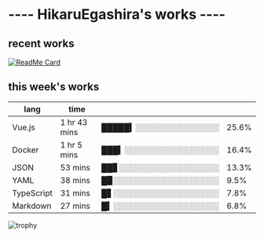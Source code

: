 # ---- HikaruEgashira's works ----

## recent works

[![ReadMe Card](https://github-readme-stats.vercel.app/api/pin/?username=twin-te&repo=twinte-front)](https://github.com/twin-te/twinte-front)

## this week's works

| lang        | time           |                       |        |
| ----------- | -------------- | --------------------- | ------ |
| Vue.js      | 1 hr 43 mins   | █████▍░░░░░░░░░░░░░░░ |  25.6% |
| Docker      | 1 hr 5 mins    | ███▍░░░░░░░░░░░░░░░░░ |  16.4% |
| JSON        | 53 mins        | ██▊░░░░░░░░░░░░░░░░░░ |  13.3% |
| YAML        | 38 mins        | █▉░░░░░░░░░░░░░░░░░░░ |   9.5% |
| TypeScript  | 31 mins        | █▋░░░░░░░░░░░░░░░░░░░ |   7.8% |
| Markdown    | 27 mins        | █▍░░░░░░░░░░░░░░░░░░░ |   6.8% |

![trophy](https://github-profile-trophy.vercel.app/?username=HikaruEgashira&theme=onedark)
